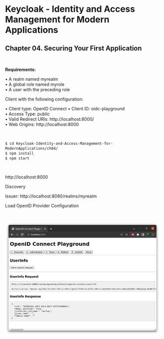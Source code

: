 # Keycloak - Identity and Access Management for Modern Applications

## Chapter 04. Securing Your First Application

<br/>

**Requirements:**

• A realm named myrealm  
• A global role named myrole  
• A user with the preceding role

Client with the following configuration:

• Client type: OpenID Connect 
• Client ID: oidc-playground  
• Access Type: public  
• Valid Redirect URIs: http://localhost:8000/  
• Web Origins: http://localhost:8000

<br/>

```
$ cd Keycloak-Identity-and-Access-Management-for-ModernApplications/ch04/
$ npm install
$ npm start
```

<br/>

http://localhost:8000

Discovery

Issuer: http://localhost:8080/realms/myrealm

Load OpenID Provider Configuration

<br/>

![Application](/img/ch-04-pic-01.png?raw=true)
